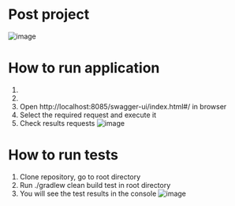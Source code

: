 # Post project
![image](https://github.com/shmelidzee/post-project/assets/100793483/dadf4002-5f3d-44f4-913c-4565dceebeda)


# How to run application
1.
2.
3. Open http://localhost:8085/swagger-ui/index.html#/ in browser
4. Select the required request and execute it
5. Check results requests
![image](https://github.com/shmelidzee/post-project/assets/100793483/b3ae7a62-51c9-43de-9496-9f0d2f4323af)


# How to run tests
1. Clone repository, go to root directory
2. Run ./gradlew clean build test in root directory
3. You will see the test results in the console
![image](https://github.com/shmelidzee/post-project/assets/100793483/84b8a32a-0a4b-4dfb-81fe-c9593874eb8c)
